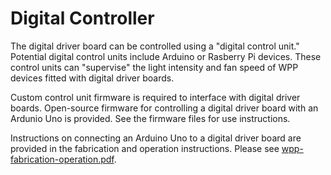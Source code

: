 # Digital Controller

The digital driver board can be controlled using a "digital control unit."
Potential digital control units include Arduino or Rasberry Pi devices.
These control units can "supervise" the light intensity and fan speed of WPP devices fitted with digital driver boards.

Custom control unit firmware is required to interface with digital driver boards.
Open-source firmware for controlling a digital driver board with an Ardunio Uno is provided.
See the firmware files for use instructions.

Instructions on connecting an Arduino Uno to a digital driver board are provided in the fabrication and operation instructions.
Please see [wpp-fabrication-operation.pdf](./fabrication-and-operation-instructions/wpp-fabrication-operation.tex).
